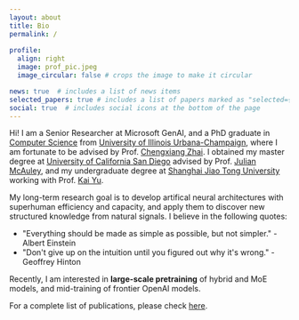 ```yaml
---
layout: about
title: Bio
permalink: /
 
profile:
  align: right
  image: prof_pic.jpeg
  image_circular: false # crops the image to make it circular

news: true  # includes a list of news items
selected_papers: true # includes a list of papers marked as "selected={true}"
social: true  # includes social icons at the bottom of the page
---
```


Hi! I am a Senior Researcher at Microsoft GenAI, and a PhD graduate in [Computer Science](https://cs.illinois.edu/) from [University of Illinois Urbana-Champaign](https://illinois.edu/), where I am fortunate to be advised by Prof. [Chengxiang Zhai](http://czhai.cs.illinois.edu/). I obtained my master degree at [University of California San Diego](https://jacobsschool.ucsd.edu/) advised by Prof. [Julian McAuley](https://cseweb.ucsd.edu/~jmcauley/), and my undergraduate degree at [Shanghai Jiao Tong University](https://www.ji.sjtu.edu.cn/) working with Prof. [Kai Yu](https://x-lance.github.io/kaiyu/).

My long-term research goal is to develop artifical neural architectures with superhuman efficiency and capacity, and apply them to discover new structured knowledge from natural signals. I believe in the following quotes:

* "Everything should be made as simple as possible, but not simpler." - Albert Einstein
* "Don't give up on the intuition until you figured out why it's wrong." - Geoffrey Hinton

Recently, I am interested in **large-scale pretraining** of hybrid and MoE models, and mid-training of frontier OpenAI models.

<!-- In the past, I mainly worked on improving the generalizability [[EMNLP 18]](https://arxiv.org/abs/1810.09587) and the scalability [[EMNLP 19]](https://arxiv.org/abs/1909.00754) of dialogue state tracking for task-oriented dialogue system. 
 -->
 
For a complete list of publications, please check [here](https://scholar.google.com/citations?user=9MBMglQAAAAJ&hl=en).
 
